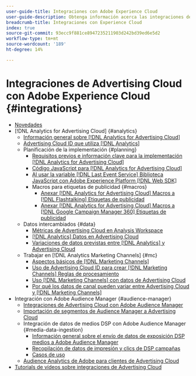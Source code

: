 ```yaml
---
user-guide-title: Integraciones con Adobe Experience Cloud
user-guide-description: Obtenga información acerca las integraciones de Advertising Cloud DSP y Advertising Cloud Search con otros productos y servicios de Adobe Experience Cloud.
breadcrumb-title: Integraciones con Experience Cloud
index: true
source-git-commit: 93ecc9f881ce8947235211903d242bd39ed6e5d2
workflow-type: tm+mt
source-wordcount: '189'
ht-degree: 14%

---
```



# Integraciones de Advertising Cloud con Adobe Experience Cloud {#integrations}

<!--  ADD LATER: and Adobe Experience Platform -->

+ [Novedades](/help/integrations/home.md)
+ [!DNL Analytics for Advertising Cloud] {#analytics}
   + [Información general sobre [!DNL Analytics for Advertising Cloud]](/help/integrations/analytics/overview.md)
   + [Advertising Cloud ID que utiliza [!DNL Analytics]](/help/integrations/analytics/ids.md)
   + Planificación de la implementación {#planning}
      + [Requisitos previos e información clave para la implementación [!DNL Analytics for Advertising Cloud]](/help/integrations/analytics/prerequisites.md)
      + [Código JavaScript para [!DNL Analytics for Advertising Cloud]](/help/integrations/analytics/javascript.md)
      + [Al usar la variable [!DNL Last Event Service] Biblioteca JavaScript con Adobe Experience Platform [!DNL Web SDK]](/help/integrations/analytics/web-sdk.md)
      + Macros para etiquetas de publicidad {#macros}
         + [Anexar [!DNL Analytics for Advertising Cloud] Macros a [!DNL Flashtalking] Etiquetas de publicidad](/help/integrations/analytics/macros-flashtalking.md)
         + [Anexar [!DNL Analytics for Advertising Cloud] Macros a [!DNL Google Campaign Manager 360] Etiquetas de publicidad](/help/integrations/analytics/macros-google-campaign-manager.md)
   + Datos intercambiados {#data}
      + [Métricas de Advertising Cloud en Analysis Workspace](/help/integrations/analytics/advertising-cloud-metrics-in-analytics.md)
      + [[!DNL Analytics] Datos en Advertising Cloud](/help/integrations/analytics/analytics-data-in-advertising-cloud.md)
      + [Variaciones de datos previstas entre [!DNL Analytics] y Advertising Cloud](/help/integrations/analytics/data-variances.md)
   + Trabajar en [!DNL Analytics Marketing Channels] {#mc}
      + [Aspectos básicos de [!DNL Marketing Channels]](/help/integrations/analytics/marketing-channels/mc-overview.md)
      + [Uso de Advertising Cloud ID para crear [!DNL Marketing Channels] Reglas de procesamiento](/help/integrations/analytics/marketing-channels/mc-ids.md)
      + [Uso [!DNL Marketing Channels] con datos de Advertising Cloud](/help/integrations/analytics/marketing-channels/mc-ac-data.md)
      + [Por qué los datos de canal pueden variar entre Advertising Cloud y [!DNL Marketing Channels]](/help/integrations/analytics/marketing-channels/mc-data-variances.md)
+ Integración con Adobe Audience Manager {#audience-manager}
   + [Integraciones de Advertising Cloud con Adobe Audience Manager](/help/integrations/audience-manager/overview.md)
   + [Importación de segmentos de Audience Manager a Advertising Cloud](/help/integrations/audience-manager/import-audiences.md)
   + Integración de datos de medios DSP con Adobe Audience Manager {#media-data-ingestion}
      + [Información general sobre el envío de datos de exposición DSP medios a Adobe Audience Manager](/help/integrations/audience-manager/media-data-integration/overview.md)
      + [Recopilación de datos de impresión y clics de DSP campañas](/help/integrations/audience-manager/media-data-integration/collect.md)
      + [Casos de uso](/help/integrations/audience-manager/media-data-integration/use-cases.md)
   + [Audience Analytics de Adobe para clientes de Advertising Cloud](/help/integrations/audience-manager/audience-analytics.md)
+ [Tutorials de vídeos sobre integraciones de Advertising Cloud](https://experienceleague.adobe.com/docs/advertising-cloud-learn/tutorials/overview.html)<!-- rename if the tutorials TOC structure changes -->
